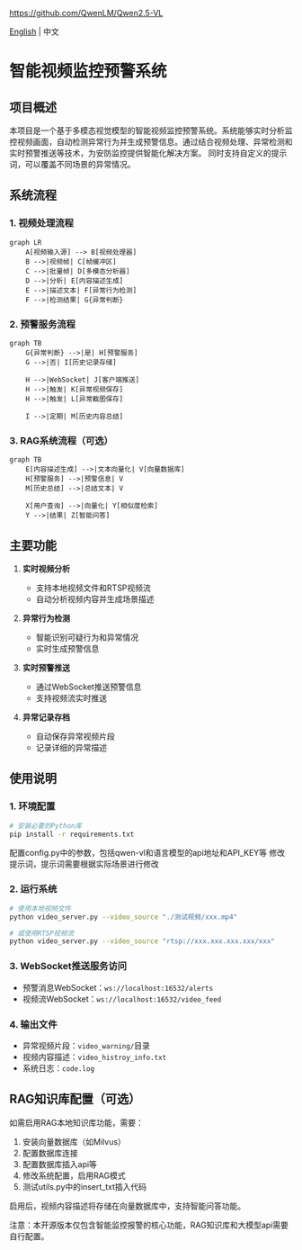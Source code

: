 https://github.com/QwenLM/Qwen2.5-VL



[English](readme_en.md) | 中文

# 智能视频监控预警系统

## 项目概述

本项目是一个基于多模态视觉模型的智能视频监控预警系统。系统能够实时分析监控视频画面，自动检测异常行为并生成预警信息。通过结合视频处理、异常检测和实时预警推送等技术，为安防监控提供智能化解决方案。
同时支持自定义的提示词，可以覆盖不同场景的异常情况。

## 系统流程

### 1. 视频处理流程
```mermaid
graph LR
    A[视频输入源] --> B[视频处理器]
    B -->|视频帧| C[帧缓冲区]
    C -->|批量帧| D[多模态分析器]
    D -->|分析| E[内容描述生成]
    E -->|描述文本| F[异常行为检测]
    F -->|检测结果| G{异常判断}
```

### 2. 预警服务流程
```mermaid
graph TB
    G{异常判断} -->|是| H[预警服务]
    G -->|否| I[历史记录存储]
    
    H -->|WebSocket| J[客户端推送]
    H -->|触发| K[异常视频保存]
    H -->|触发| L[异常截图保存]
    
    I -->|定期| M[历史内容总结]
```

### 3. RAG系统流程（可选）
```mermaid
graph TB
    E[内容描述生成] -->|文本向量化| V[向量数据库]
    H[预警服务] -->|预警信息| V
    M[历史总结] -->|总结文本| V
    
    X[用户查询] -->|向量化| Y[相似度检索]
    Y -->|结果| Z[智能问答]
```

## 主要功能

1. **实时视频分析**
   - 支持本地视频文件和RTSP视频流
   - 自动分析视频内容并生成场景描述

2. **异常行为检测**
   - 智能识别可疑行为和异常情况
   - 实时生成预警信息

3. **实时预警推送**
   - 通过WebSocket推送预警信息
   - 支持视频流实时推送

4. **异常记录存档**
   - 自动保存异常视频片段
   - 记录详细的异常描述

## 使用说明

### 1. 环境配置

```bash
# 安装必要的Python库
pip install -r requirements.txt

```
配置config.py中的参数，包括qwen-vl和语言模型的api地址和API_KEY等
修改提示词，提示词需要根据实际场景进行修改


### 2. 运行系统

```bash
# 使用本地视频文件
python video_server.py --video_source "./测试视频/xxx.mp4"

# 或使用RTSP视频流
python video_server.py --video_source "rtsp://xxx.xxx.xxx.xxx/xxx"
```

### 3. WebSocket推送服务访问

- 预警消息WebSocket：`ws://localhost:16532/alerts`
- 视频流WebSocket：`ws://localhost:16532/video_feed`

### 4. 输出文件

- 异常视频片段：`video_warning/`目录
- 视频内容描述：`video_histroy_info.txt`
- 系统日志：`code.log`

## RAG知识库配置（可选）

如需启用RAG本地知识库功能，需要：

1. 安装向量数据库（如Milvus）
2. 配置数据库连接
3. 配置数据库插入api等
3. 修改系统配置，启用RAG模式
4. 测试utils.py中的insert_txt插入代码

启用后，视频内容描述将存储在向量数据库中，支持智能问答功能。

注意：本开源版本仅包含智能监控报警的核心功能，RAG知识库和大模型api需要自行配置。